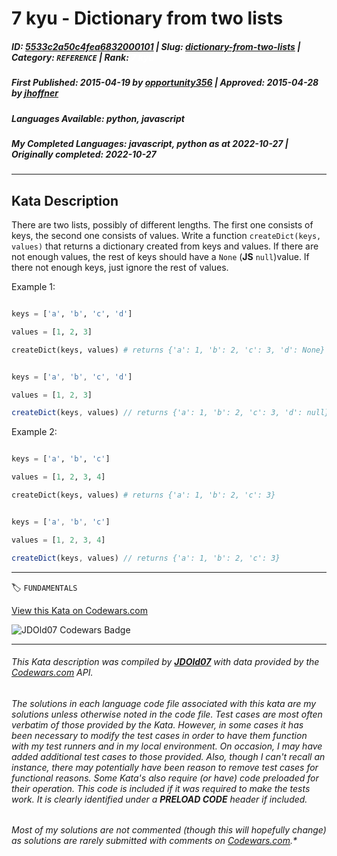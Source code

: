 # 7 kyu - Dictionary from two lists

##### **ID**: [5533c2a50c4fea6832000101](https://www.codewars.com/kata/5533c2a50c4fea6832000101) | **Slug**: [dictionary-from-two-lists](https://www.codewars.com/kata/5533c2a50c4fea6832000101) | **Category**: `REFERENCE` | **Rank**: <span style="color:white">7 kyu</span>

##### **First Published**: 2015-04-19 ***by*** [opportunity356](https://www.codewars.com/users/opportunity356) | **Approved**: 2015-04-28 ***by*** [jhoffner](https://www.codewars.com/users/jhoffner)

##### **Languages Available**: python, javascript

##### **My Completed Languages**: javascript, python ***as at*** 2022-10-27 | **Originally completed**: 2022-10-27

---

## Kata Description


There are two lists, possibly of different lengths. The first one consists of keys, the second one consists of values. Write a function ```createDict(keys, values)``` that returns a dictionary created from keys and values. If there are not enough values, the rest of keys should have a ```None``` (**JS** `null`)value. If there not enough keys, just ignore the rest of values.



Example 1:

```python

keys = ['a', 'b', 'c', 'd']

values = [1, 2, 3]

createDict(keys, values) # returns {'a': 1, 'b': 2, 'c': 3, 'd': None}

```

```javascript

keys = ['a', 'b', 'c', 'd']

values = [1, 2, 3]

createDict(keys, values) // returns {'a': 1, 'b': 2, 'c': 3, 'd': null}

```



Example 2:

```python

keys = ['a', 'b', 'c']

values = [1, 2, 3, 4]

createDict(keys, values) # returns {'a': 1, 'b': 2, 'c': 3}

```

```javascript

keys = ['a', 'b', 'c']

values = [1, 2, 3, 4]

createDict(keys, values) // returns {'a': 1, 'b': 2, 'c': 3}

```



---


🏷 `FUNDAMENTALS`


[View this Kata on Codewars.com](https://www.codewars.com/kata/5533c2a50c4fea6832000101)

![](https://www.codewars.com/users/jdold07/badges/large "JDOld07 Codewars Badge")

---

###### *This Kata description was compiled by [**JDOld07**](https://tpstech.dev) with data provided by the [Codewars.com](https://www.codewars.com) API.*

###### *The solutions in each language code file associated with this kata are my solutions unless otherwise noted in the code file.  Test cases are most often verbatim of those provided by the Kata.  However, in some cases it has been necessary to modify the test cases in order to have them function with my test runners and in my local environment.  On occasion, I may have added additional test cases to those provided.  Also, though I can't recall an instance, there may potentially have been reason to remove test cases for functional reasons.  Some Kata's also require (*or have*) code preloaded for their operation.  This code is included if it was required to make the tests work.  It is clearly identified under a **PRELOAD CODE** header if included.*

###### Most of my solutions are not commented (*though this will hopefully change*) as solutions are rarely submitted with comments on [Codewars.com](https://www.codewars.com).*
